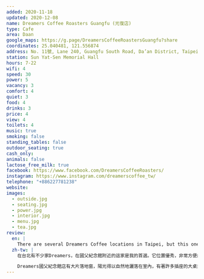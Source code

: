 ```yaml
---
added: 2020-11-18
updated: 2020-12-08
name: Dreamers Coffee Roasters Guangfu (光復店)
type: Cafe
area: Daan
google_maps: https://g.page/DreamersCoffeeRoastersGuangfu?share
coordinates: 25.040481, 121.556874
address: No. 11號, Lane 240, Guangfu South Road, Da’an District, Taipei City, Taiwan 106
station: Sun Yat-Sen Memorial Hall
hours: 7-22
wifi: 4
speed: 30
power: 5
vacancy: 3
comfort: 4
quiet: 3
food: 4
drinks: 3
price: 4
view: 4
toilets: 4
music: true
smoking: false
standing_tables: false
outdoor_seating: true
cash_only: 
animals: false
lactose_free_milk: true
facebook: https://www.facebook.com/DreamersCoffeeRoasters/
instagram: https://www.instagram.com/dreamerscoffee_tw/
telephone: "+886227781238"
website: 
images:
  - outside.jpg
  - seating.jpg
  - power.jpg
  - interior.jpg
  - menu.jpg
  - tea.jpg
review:
  en: |
    There are several Dreamers Coffee locations in Taipei, but this one near Sun Yat-Sen Memorial Hall is my favorite. They open at 7 every day, so it's a great place to work in the mornings, especially since it usually gets very busy after lunch. Good natural light thanks to the large windows all around. The large worktable (with power outlets) is great to work from. There are also power outlets by all the smaller tables. The WiFi works for basic browsing, but it's not super fast. Cheap drinks, but tea selection is slightly lacking in my opinion.
  zh-tw: |
    在台北有不少家Dreamers，在國父紀念館附近的這家是我的首選。它位置優秀，非常方便前往，尤其是早上七點開始營業這點真的非常適合早鳥們，一大清早總是特別清幽，到中午才會真正忙起來。

    Dreamers國父紀念館店有大片落地窗，陽光得以自然地灑落在室內，有著許多插座的大桌非常適合辦公，當然周邊的小桌也都少不了插座。 WiFi尚可，飲料價位便宜，只是比較少茶類可以選。
---
```

